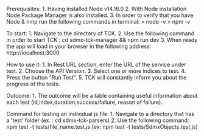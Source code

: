 Prerequisites:
    1. Having installed Node v14.16.0
    2. With Node installation Node Package Manager is also installed.
    3. In order to verify that you have Node & nmp run the following commands in terminal:
        > node -v
        > npm -v

To start:
    1. Navigate to the directory of TCK.
    2. Use the following command in order to start TCK : 
        cd sdmx-tck-manager && npm run dev
    3. When ready the app will load in your browser in the following address: http://localhost:3000

How to use it:
    1. In Rest URL section, enter the URL of the service under test.
    2. Choose the API Version.
    3. Select one or more indices to test.
    4. Press the button "Run Test".
    5. TCK will constantly inform you about the progress of the tests.

Outcome:
    1. The outcome will be a table containing useful information about each test (id,index,duration,success/failure, reason of failure).


Command for testing an individual js file:
    1. Navigate to a directory that has a 'test' folder (ex. : cd sdmx-tck-parsers)
    2. Use the following command: npm test -t tests/file_name.test.js (ex: npm test -t tests/SdmxObjects.test.js)

